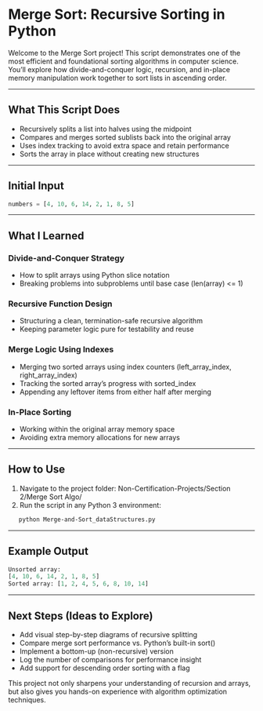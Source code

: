 # Merge Sort: Recursive Sorting in Python

Welcome to the Merge Sort project! This script demonstrates one of the most efficient and foundational sorting algorithms in computer science. You’ll explore how divide-and-conquer logic, recursion, and in-place memory manipulation work together to sort lists in ascending order.

---

## What This Script Does

- Recursively splits a list into halves using the midpoint  
- Compares and merges sorted sublists back into the original array  
- Uses index tracking to avoid extra space and retain performance  
- Sorts the array in place without creating new structures  

---

## Initial Input

```python
numbers = [4, 10, 6, 14, 2, 1, 8, 5]
```

---

## What I Learned

### Divide-and-Conquer Strategy
- How to split arrays using Python slice notation
- Breaking problems into subproblems until base case (len(array) <= 1)

### Recursive Function Design
- Structuring a clean, termination-safe recursive algorithm
- Keeping parameter logic pure for testability and reuse

### Merge Logic Using Indexes
- Merging two sorted arrays using index counters (left_array_index, right_array_index)
- Tracking the sorted array’s progress with sorted_index
- Appending any leftover items from either half after merging

### In-Place Sorting
- Working within the original array memory space
- Avoiding extra memory allocations for new arrays

---

## How to Use
1. Navigate to the project folder: Non-Certification-Projects/Section 2/Merge Sort Algo/
2. Run the script in any Python 3 environment:

```bash 
   python Merge-and-Sort_dataStructures.py
```

---

## Example Output
```python
Unsorted array:
[4, 10, 6, 14, 2, 1, 8, 5]
Sorted array: [1, 2, 4, 5, 6, 8, 10, 14]
```

---

## Next Steps (Ideas to Explore)
- Add visual step-by-step diagrams of recursive splitting
- Compare merge sort performance vs. Python’s built-in sort()
- Implement a bottom-up (non-recursive) version
- Log the number of comparisons for performance insight
- Add support for descending order sorting with a flag

This project not only sharpens your understanding of recursion and arrays, but also gives you hands-on experience with algorithm optimization techniques.
